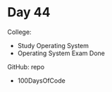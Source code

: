 # Day 44

College:
- Study Operating System
- Operating System Exam Done

GitHub: repo
- 100DaysOfCode